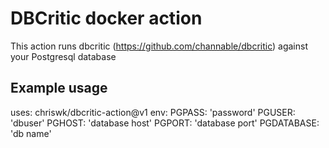 # DBCritic docker action

This action runs dbcritic (https://github.com/channable/dbcritic) against your Postgresql database

## Example usage

uses: chriswk/dbcritic-action@v1
env:
    PGPASS: 'password'
    PGUSER: 'dbuser'
    PGHOST: 'database host'
    PGPORT: 'database port'
    PGDATABASE: 'db name'